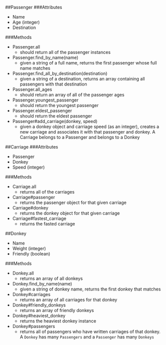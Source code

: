 
##Passenger
###Attributes
* Name
* Age (integer)
* Destination

###Methods
* Passenger.all
	- should return all of the passenger instances
* Passenger.find_by_name(name)
	- given a string of a full name, returns the first passenger whose full name matches
* Passenger.find_all_by_destination(destination)
	- given a string of a destination, returns an array containing all passengers with that destination
* Passenger.all_ages
	- should return an array of all of the passenger ages
* Passenger.youngest_passenger
	- should return the youngest passenger
* Passenger.eldest_passenger
	- should return the eldest passenger
* Passenger#add_carriage(donkey, speed)
	- given a donkey object and carriage speed (as an integer), creates a new carriage and associates it with that passenger and donkey. A Carriage belongs to a Passenger and belongs to a Donkey

##Carriage
###Attributes
* Passenger
* Donkey
* Speed (integer)

###Methods
* Carriage.all
  * returns all of the carriages
* Carriage#passenger
  * returns the passenger object for that given carriage
* Carriage#donkey
  * returns the donkey object for that given carriage
* Carriage#fastest_carriage
  * returns the fasted carriage

##Donkey
* Name
* Weight (integer)
* Friendly (boolean)

###Methods
* Donkey.all
  * returns an array of all donkeys
* Donkey.find_by_name(name)
  * given a string of donkey name, returns the first donkey that matches
* Donkey#carriages
  * returns an array of all carriages for that donkey
* Donkey#friendly_donkeys
  * returns an array of friendly donkeys
* Donkey#heaviest_donkey
  * returns the heaviest donkey instance
* Donkey#passengers
  * returns all of passengers who have written carriages of that donkey. A `Donkey` has many `Passengers` and a `Passenger` has many `Donkeys`
